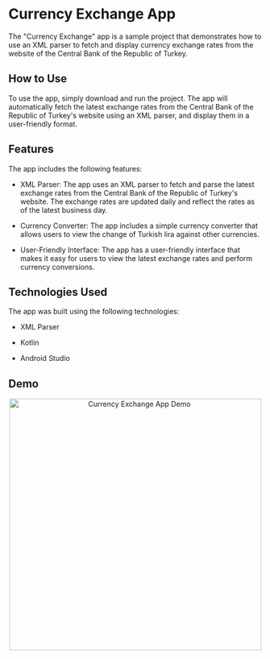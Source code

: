 # Currency Exchange App

The "Currency Exchange" app is a sample project that demonstrates how to use an XML parser to fetch and display currency exchange rates from the website of the Central Bank of the Republic of Turkey.

## How to Use

To use the app, simply download and run the project. The app will automatically fetch the latest exchange rates from the Central Bank of the Republic of Turkey's website using an XML parser, and display them in a user-friendly format.

## Features

The app includes the following features:

- XML Parser: The app uses an XML parser to fetch and parse the latest exchange rates from the Central Bank of the Republic of Turkey's website. The exchange rates are updated daily and reflect the rates as of the latest business day.

- Currency Converter: The app includes a simple currency converter that allows users to view the change of Turkish lira against other currencies.

- User-Friendly Interface: The app has a user-friendly interface that makes it easy for users to view the latest exchange rates and perform currency conversions.


## Technologies Used

The app was built using the following technologies:

- XML Parser

- Kotlin

- Android Studio

## Demo


<p align="center">
  <img src="https://user-images.githubusercontent.com/116732291/235904465-a0052cef-a74a-4418-9d13-80ee52c3e5f7.gif" alt="Currency Exchange App Demo" width="500" style="display: block; margin: auto;">
</p>


